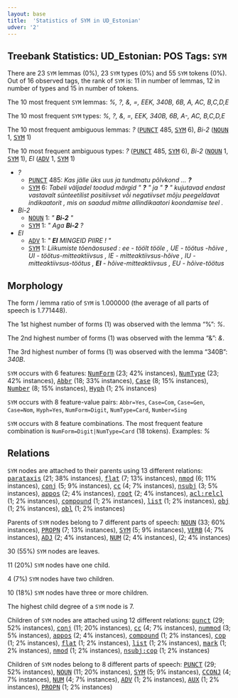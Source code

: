 ```yaml
---
layout: base
title:  'Statistics of SYM in UD_Estonian'
udver: '2'
---
```


## Treebank Statistics: UD_Estonian: POS Tags: `SYM`

There are 23 `SYM` lemmas (0%), 23 `SYM` types (0%) and 55 `SYM` tokens (0%).
Out of 16 observed tags, the rank of `SYM` is: 11 in number of lemmas, 12 in number of types and 15 in number of tokens.

The 10 most frequent `SYM` lemmas: <em>%, ?, &, =, EEK, 340B, 6B, A, AC, B,C,D,E</em>

The 10 most frequent `SYM` types:  <em>%, ?, &, =, EEK, 340B, 6B, A-, AC, B,C,D,E</em>

The 10 most frequent ambiguous lemmas: <em>?</em> (<tt><a href="et-pos-PUNCT.html">PUNCT</a></tt> 485, <tt><a href="et-pos-SYM.html">SYM</a></tt> 6), <em>Bi-2</em> (<tt><a href="et-pos-NOUN.html">NOUN</a></tt> 1, <tt><a href="et-pos-SYM.html">SYM</a></tt> 1)

The 10 most frequent ambiguous types:  <em>?</em> (<tt><a href="et-pos-PUNCT.html">PUNCT</a></tt> 485, <tt><a href="et-pos-SYM.html">SYM</a></tt> 6), <em>Bi-2</em> (<tt><a href="et-pos-NOUN.html">NOUN</a></tt> 1, <tt><a href="et-pos-SYM.html">SYM</a></tt> 1), <em>EI</em> (<tt><a href="et-pos-ADV.html">ADV</a></tt> 1, <tt><a href="et-pos-SYM.html">SYM</a></tt> 1)


* <em>?</em>
  * <tt><a href="et-pos-PUNCT.html">PUNCT</a></tt> 485: <em>Kas jälle üks uus ja tundmatu põlvkond ... <b>?</b></em>
  * <tt><a href="et-pos-SYM.html">SYM</a></tt> 6: <em>Tabeli väljadel toodud märgid " <b>?</b> " ja " <b>?</b> " kujutavad endast vastavalt sünteetilist positiivset või negatiivset mõju peegeldavat indikaatorit , mis on saadud mitme allindikaatori koondamise teel .</em>
* <em>Bi-2</em>
  * <tt><a href="et-pos-NOUN.html">NOUN</a></tt> 1: <em>" <b>Bi-2</b> "</em>
  * <tt><a href="et-pos-SYM.html">SYM</a></tt> 1: <em>" Aga <b>Bi-2</b> ?</em>
* <em>EI</em>
  * <tt><a href="et-pos-ADV.html">ADV</a></tt> 1: <em>" <b>EI</b> MINGEID PIIRE ! "</em>
  * <tt><a href="et-pos-SYM.html">SYM</a></tt> 1: <em>Liikumiste tõenäosused : ee - töölt tööle , UE - töötus -hõive , UI - töötus-mitteaktiivsus , IE - mitteaktiivsus-hõive , IU - mitteaktiivsus-töötus , <b>EI</b> - hõive-mitteaktiivsus , EU - hõive-töötus</em>

## Morphology

The form / lemma ratio of `SYM` is 1.000000 (the average of all parts of speech is 1.771448).

The 1st highest number of forms (1) was observed with the lemma “%”: <em>%</em>.

The 2nd highest number of forms (1) was observed with the lemma “&”: <em>&</em>.

The 3rd highest number of forms (1) was observed with the lemma “340B”: <em>340B</em>.

`SYM` occurs with 6 features: <tt><a href="et-feat-NumForm.html">NumForm</a></tt> (23; 42% instances), <tt><a href="et-feat-NumType.html">NumType</a></tt> (23; 42% instances), <tt><a href="et-feat-Abbr.html">Abbr</a></tt> (18; 33% instances), <tt><a href="et-feat-Case.html">Case</a></tt> (8; 15% instances), <tt><a href="et-feat-Number.html">Number</a></tt> (8; 15% instances), <tt><a href="et-feat-Hyph.html">Hyph</a></tt> (1; 2% instances)

`SYM` occurs with 8 feature-value pairs: `Abbr=Yes`, `Case=Com`, `Case=Gen`, `Case=Nom`, `Hyph=Yes`, `NumForm=Digit`, `NumType=Card`, `Number=Sing`

`SYM` occurs with 8 feature combinations.
The most frequent feature combination is `NumForm=Digit|NumType=Card` (18 tokens).
Examples: <em>%</em>


## Relations

`SYM` nodes are attached to their parents using 13 different relations: <tt><a href="et-dep-parataxis.html">parataxis</a></tt> (21; 38% instances), <tt><a href="et-dep-flat.html">flat</a></tt> (7; 13% instances), <tt><a href="et-dep-nmod.html">nmod</a></tt> (6; 11% instances), <tt><a href="et-dep-conj.html">conj</a></tt> (5; 9% instances), <tt><a href="et-dep-cc.html">cc</a></tt> (4; 7% instances), <tt><a href="et-dep-nsubj.html">nsubj</a></tt> (3; 5% instances), <tt><a href="et-dep-appos.html">appos</a></tt> (2; 4% instances), <tt><a href="et-dep-root.html">root</a></tt> (2; 4% instances), <tt><a href="et-dep-acl-relcl.html">acl:relcl</a></tt> (1; 2% instances), <tt><a href="et-dep-compound.html">compound</a></tt> (1; 2% instances), <tt><a href="et-dep-list.html">list</a></tt> (1; 2% instances), <tt><a href="et-dep-obj.html">obj</a></tt> (1; 2% instances), <tt><a href="et-dep-obl.html">obl</a></tt> (1; 2% instances)

Parents of `SYM` nodes belong to 7 different parts of speech: <tt><a href="et-pos-NOUN.html">NOUN</a></tt> (33; 60% instances), <tt><a href="et-pos-PROPN.html">PROPN</a></tt> (7; 13% instances), <tt><a href="et-pos-SYM.html">SYM</a></tt> (5; 9% instances), <tt><a href="et-pos-VERB.html">VERB</a></tt> (4; 7% instances), <tt><a href="et-pos-ADJ.html">ADJ</a></tt> (2; 4% instances), <tt><a href="et-pos-NUM.html">NUM</a></tt> (2; 4% instances),  (2; 4% instances)

30 (55%) `SYM` nodes are leaves.

11 (20%) `SYM` nodes have one child.

4 (7%) `SYM` nodes have two children.

10 (18%) `SYM` nodes have three or more children.

The highest child degree of a `SYM` node is 7.

Children of `SYM` nodes are attached using 12 different relations: <tt><a href="et-dep-punct.html">punct</a></tt> (29; 52% instances), <tt><a href="et-dep-conj.html">conj</a></tt> (11; 20% instances), <tt><a href="et-dep-cc.html">cc</a></tt> (4; 7% instances), <tt><a href="et-dep-nummod.html">nummod</a></tt> (3; 5% instances), <tt><a href="et-dep-appos.html">appos</a></tt> (2; 4% instances), <tt><a href="et-dep-compound.html">compound</a></tt> (1; 2% instances), <tt><a href="et-dep-cop.html">cop</a></tt> (1; 2% instances), <tt><a href="et-dep-flat.html">flat</a></tt> (1; 2% instances), <tt><a href="et-dep-list.html">list</a></tt> (1; 2% instances), <tt><a href="et-dep-mark.html">mark</a></tt> (1; 2% instances), <tt><a href="et-dep-nmod.html">nmod</a></tt> (1; 2% instances), <tt><a href="et-dep-nsubj-cop.html">nsubj:cop</a></tt> (1; 2% instances)

Children of `SYM` nodes belong to 8 different parts of speech: <tt><a href="et-pos-PUNCT.html">PUNCT</a></tt> (29; 52% instances), <tt><a href="et-pos-NOUN.html">NOUN</a></tt> (11; 20% instances), <tt><a href="et-pos-SYM.html">SYM</a></tt> (5; 9% instances), <tt><a href="et-pos-CCONJ.html">CCONJ</a></tt> (4; 7% instances), <tt><a href="et-pos-NUM.html">NUM</a></tt> (4; 7% instances), <tt><a href="et-pos-ADV.html">ADV</a></tt> (1; 2% instances), <tt><a href="et-pos-AUX.html">AUX</a></tt> (1; 2% instances), <tt><a href="et-pos-PROPN.html">PROPN</a></tt> (1; 2% instances)

